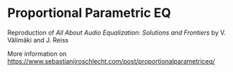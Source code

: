 # Proportional Parametric EQ
Reproduction of *All About Audio Equalization: Solutions and Frontiers* by V. Välimäki and J. Reiss

More information on https://www.sebastianjiroschlecht.com/post/proportionalparametriceq/
